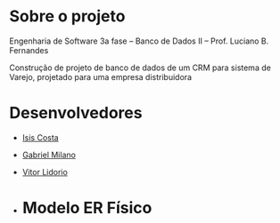 # Sobre o projeto

Engenharia de Software 3a fase – Banco de Dados II – Prof. Luciano B. Fernandes 

Construção de projeto de banco de dados de um​ CRM para sistema de Varejo, projetado para uma empresa distribuidora

# Desenvolvedores

- [Isis Costa](https://github.com/isiscostabb)
- [Gabriel Milano](https://github.com/isiscostabb)
- [Vitor Lidorio](https://github.com/isiscostabb)

- # Modelo ER Físico

